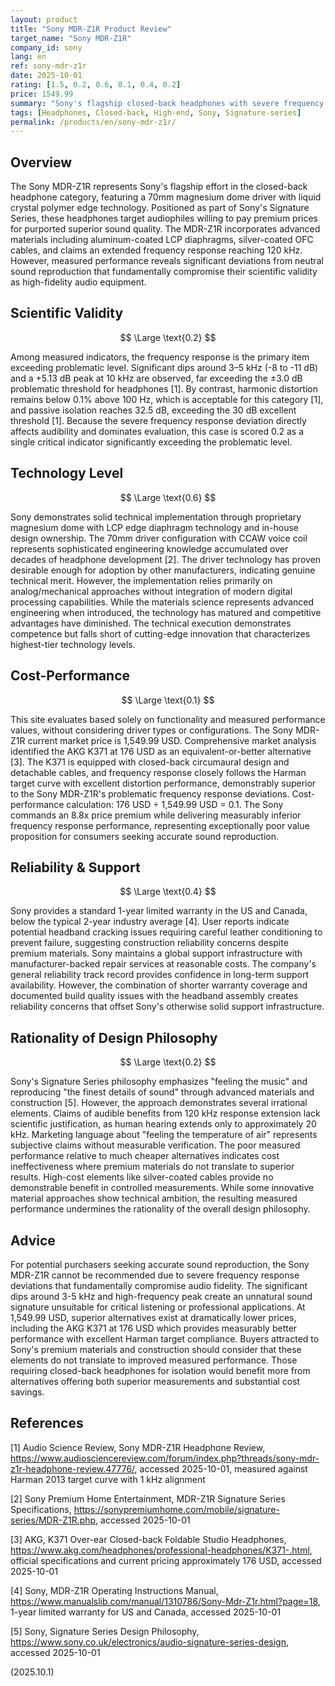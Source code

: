 ```yaml
---
layout: product
title: "Sony MDR-Z1R Product Review"
target_name: "Sony MDR-Z1R"
company_id: sony
lang: en
ref: sony-mdr-z1r
date: 2025-10-01
rating: [1.5, 0.2, 0.6, 0.1, 0.4, 0.2]
price: 1549.99
summary: "Sony's flagship closed-back headphones with severe frequency response issues that compromise audio fidelity despite premium materials and construction."
tags: [Headphones, Closed-back, High-end, Sony, Signature-series]
permalink: /products/en/sony-mdr-z1r/
---
```


## Overview

The Sony MDR-Z1R represents Sony's flagship effort in the closed-back headphone category, featuring a 70mm magnesium dome driver with liquid crystal polymer edge technology. Positioned as part of Sony's Signature Series, these headphones target audiophiles willing to pay premium prices for purported superior sound quality. The MDR-Z1R incorporates advanced materials including aluminum-coated LCP diaphragms, silver-coated OFC cables, and claims an extended frequency response reaching 120 kHz. However, measured performance reveals significant deviations from neutral sound reproduction that fundamentally compromise their scientific validity as high-fidelity audio equipment.

## Scientific Validity

$$ \Large \text{0.2} $$

Among measured indicators, the frequency response is the primary item exceeding problematic level. Significant dips around 3–5 kHz (-8 to -11 dB) and a +5.13 dB peak at 10 kHz are observed, far exceeding the ±3.0 dB problematic threshold for headphones [1]. By contrast, harmonic distortion remains below 0.1% above 100 Hz, which is acceptable for this category [1], and passive isolation reaches 32.5 dB, exceeding the 30 dB excellent threshold [1]. Because the severe frequency response deviation directly affects audibility and dominates evaluation, this case is scored 0.2 as a single critical indicator significantly exceeding the problematic level.

## Technology Level

$$ \Large \text{0.6} $$

Sony demonstrates solid technical implementation through proprietary magnesium dome with LCP edge diaphragm technology and in-house design ownership. The 70mm driver configuration with CCAW voice coil represents sophisticated engineering knowledge accumulated over decades of headphone development [2]. The driver technology has proven desirable enough for adoption by other manufacturers, indicating genuine technical merit. However, the implementation relies primarily on analog/mechanical approaches without integration of modern digital processing capabilities. While the materials science represents advanced engineering when introduced, the technology has matured and competitive advantages have diminished. The technical execution demonstrates competence but falls short of cutting-edge innovation that characterizes highest-tier technology levels.

## Cost-Performance

$$ \Large \text{0.1} $$

This site evaluates based solely on functionality and measured performance values, without considering driver types or configurations. The Sony MDR-Z1R current market price is 1,549.99 USD. Comprehensive market analysis identified the AKG K371 at 176 USD as an equivalent-or-better alternative [3]. The K371 is equipped with closed-back circumaural design and detachable cables, and frequency response closely follows the Harman target curve with excellent distortion performance, demonstrably superior to the Sony MDR-Z1R's problematic frequency response deviations. Cost-performance calculation: 176 USD ÷ 1,549.99 USD = 0.1. The Sony commands an 8.8x price premium while delivering measurably inferior frequency response performance, representing exceptionally poor value proposition for consumers seeking accurate sound reproduction.

## Reliability & Support

$$ \Large \text{0.4} $$

Sony provides a standard 1-year limited warranty in the US and Canada, below the typical 2-year industry average [4]. User reports indicate potential headband cracking issues requiring careful leather conditioning to prevent failure, suggesting construction reliability concerns despite premium materials. Sony maintains a global support infrastructure with manufacturer-backed repair services at reasonable costs. The company's general reliability track record provides confidence in long-term support availability. However, the combination of shorter warranty coverage and documented build quality issues with the headband assembly creates reliability concerns that offset Sony's otherwise solid support infrastructure.

## Rationality of Design Philosophy

$$ \Large \text{0.2} $$

Sony's Signature Series philosophy emphasizes "feeling the music" and reproducing "the finest details of sound" through advanced materials and construction [5]. However, the approach demonstrates several irrational elements. Claims of audible benefits from 120 kHz response extension lack scientific justification, as human hearing extends only to approximately 20 kHz. Marketing language about "feeling the temperature of air" represents subjective claims without measurable verification. The poor measured performance relative to much cheaper alternatives indicates cost ineffectiveness where premium materials do not translate to superior results. High-cost elements like silver-coated cables provide no demonstrable benefit in controlled measurements. While some innovative material approaches show technical ambition, the resulting measured performance undermines the rationality of the overall design philosophy.

## Advice

For potential purchasers seeking accurate sound reproduction, the Sony MDR-Z1R cannot be recommended due to severe frequency response deviations that fundamentally compromise audio fidelity. The significant dips around 3-5 kHz and high-frequency peak create an unnatural sound signature unsuitable for critical listening or professional applications. At 1,549.99 USD, superior alternatives exist at dramatically lower prices, including the AKG K371 at 176 USD which provides measurably better performance with excellent Harman target compliance. Buyers attracted to Sony's premium materials and construction should consider that these elements do not translate to improved measured performance. Those requiring closed-back headphones for isolation would benefit more from alternatives offering both superior measurements and substantial cost savings.

## References

[1] Audio Science Review, Sony MDR-Z1R Headphone Review, https://www.audiosciencereview.com/forum/index.php?threads/sony-mdr-z1r-headphone-review.47776/, accessed 2025-10-01, measured against Harman 2013 target curve with 1 kHz alignment

[2] Sony Premium Home Entertainment, MDR-Z1R Signature Series Specifications, https://sonypremiumhome.com/mobile/signature-series/MDR-Z1R.php, accessed 2025-10-01

[3] AKG, K371 Over-ear Closed-back Foldable Studio Headphones, https://www.akg.com/headphones/professional-headphones/K371-.html, official specifications and current pricing approximately 176 USD, accessed 2025-10-01

[4] Sony, MDR-Z1R Operating Instructions Manual, https://www.manualslib.com/manual/1310786/Sony-Mdr-Z1r.html?page=18, 1-year limited warranty for US and Canada, accessed 2025-10-01

[5] Sony, Signature Series Design Philosophy, https://www.sony.co.uk/electronics/audio-signature-series-design, accessed 2025-10-01

(2025.10.1)
